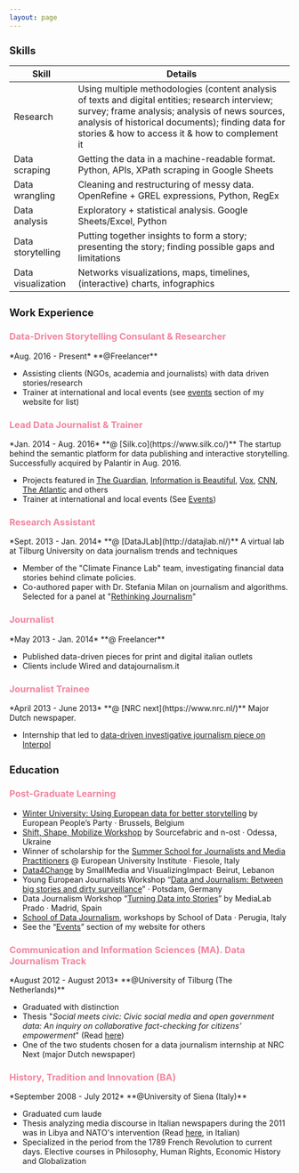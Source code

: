 ```yaml
---
layout: page
---
```


<h2 style="font-size:1.3em">Skills</h2>

Skill | Details
--- | ---
Research | Using multiple methodologies (content analysis of texts and digital entities; research interview; survey; frame analysis; analysis of news sources, analysis of historical documents); finding data for stories & how to access it & how to complement it 
Data scraping | Getting the data in a machine-readable format. Python, APIs, XPath scraping in Google Sheets
Data wrangling | Cleaning and restructuring of messy data. OpenRefine + GREL expressions, Python, RegEx
Data analysis | Exploratory + statistical analysis. Google Sheets/Excel, Python
Data storytelling | Putting together insights to form a story; presenting the story; finding possible gaps and limitations
Data visualization | Networks visualizations, maps, timelines, (interactive) charts, infographics  


<h2 style="font-size:1.3em">Work Experience</h2>

<h3 style="color:#F2849E">Data-Driven Storytelling Consulant & Researcher</h3>
*Aug. 2016 - Present*  
**@Freelancer**  

- Assisting clients (NGOs, academia and journalists) with data driven stories/research  
- Trainer at international and local events  (see [events](/events) section of my website for list)


<h3 style="color:#F2849E">Lead Data Journalist & Trainer</h3>
*Jan. 2014 - Aug. 2016*  
**@ [Silk.co](https://www.silk.co/)**  
The startup behind the semantic platform for data publishing and interactive storytelling. Successfully acquired by Palantir in Aug. 2016.  

- Projects featured in [The Guardian](https://www.theguardian.com/film/2015/sep/22/female-film-makers-a-minority-at-venice-and-toronto-festivals), [Information is Beautiful](http://www.informationisbeautifulawards.com/news/61-silk-s-women-in-film), [Vox](http://www.vox.com/2015/1/26/7907707/measles-symptoms-vaccine), [CNN](http://edition.cnn.com/2015/02/02/health/measles-how-bad-can-it-be/), [The Atlantic](http://www.theatlantic.com/health/archive/2015/01/the-new-measles/384738/) and others  
- Trainer at international and local events (See [Events](/events))

<h3 style="color:#F2849E">Research Assistant</h3>
*Sept. 2013 - Jan. 2014*  
**@ [DataJLab](http://datajlab.nl/)**  
A virtual lab at Tilburg University on data journalism trends and techniques 
 
- Member of the "Climate Finance Lab" team, investigating financial data stories behind climate policies.
- Co-authored paper with Dr. Stefania Milan on journalism and algorithms. Selected for a panel at "[Rethinking Journalism](http://www.rug.nl/research/icog/research/research-centres/centre-for-journalism-and-mediastudies/events-and-activities/agenda/rethinking-journalism-ii-the-societal-role-relevance-of-journalism-in-a-digital-age?lang=en)"

<h3 style="color:#F2849E">Journalist</h3>
*May 2013 - Jan. 2014*  
**@ Freelancer**  

- Published data-driven pieces for print and digital italian outlets  
- Clients include Wired and datajournalism.it

<h3 style="color:#F2849E">Journalist Trainee</h3>
*April 2013 - June 2013*  
**@ [NRC next](https://www.nrc.nl/)**  
Major Dutch newspaper.  

- Internship that led to [data-driven investigative journalism piece on Interpol](/page/2013/10/01/page-interpol)  

<h2 style="font-size:1.3em">Education</h2>
<h3 style="color:#F2849E">Post-Graduate Learning</h3>

- [Winter University: Using European data for better storytelling](http://web.cor.europa.eu/epp/Events/SummerUniversity/Pages/2016-eppwu-data-journalism.aspx) by European People’s Party · Brussels, Belgium  
- [Shift, Shape, Mobilize Workshop](https://blog.sourcefabric.org/en/news/blog/3487/Shift-Shape-Mobilize-goes-to-Odessa!.htm) by Sourcefabric and n-ost · Odessa, Ukraine  
- Winner of scholarship for the [Summer School for Journalists and Media Practitioners](http://cmpf.eui.eu/training/summer-school-2016.aspx) @ European University Institute · Fiesole, Italy  
- [Data4Change](https://smallmedia.org.uk/work/data4change-beirut) by SmallMedia and VisualizingImpact· Beirut, Lebanon  
- Young European Journalists Workshop “[Data and Journalism: Between big stories and dirty surveillance](http://www.m100potsdam.de/en/m100-en/youth-media-workshop/2014.html)” · Potsdam, Germany  
- Data Journalism Workshop “[Turning Data into Stories](http://medialab-prado.es/article/taller_periodismo1)” by MediaLab Prado · Madrid, Spain  
- [School of Data Journalism](http://schoolofdata.org/school-of-data-journalism-international-journalism-festival-perugia/), workshops by School of Data · Perugia, Italy  
- See the “[Events](/events)” section of my website for others

<h3 style="color:#F2849E">Communication and Information Sciences (MA). Data Journalism Track</h3>
*August 2012 - August 2013*  
**@University of Tilburg (The Netherlands)**  

- Graduated with distinction 
- Thesis "*Social meets civic: Civic social media and open government data: An inquiry on collaborative fact-checking for citizens’ empowerment*" (Read [here](/social-civic-media))
- One of the two students chosen for a data journalism internship at NRC Next (major Dutch newspaper)

<h3 style="color:#F2849E">History, Tradition and Innovation (BA)</h3>
*September 2008 - July 2012*  
**@University of Siena (Italy)**
  
- Graduated cum laude
- Thesis analyzing media discourse in Italian newspapers during the 2011 was in Libya and NATO's intervention (Read [here](/war-in-libya), in Italian)
- Specialized in the period from the 1789 French Revolution to current days. Elective courses in Philosophy, Human Rights, Economic History and Globalization
